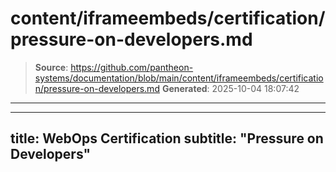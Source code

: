 # content/iframeembeds/certification/pressure-on-developers.md

> **Source**: https://github.com/pantheon-systems/documentation/blob/main/content/iframeembeds/certification/pressure-on-developers.md
> **Generated**: 2025-10-04 18:07:42

---

---
title: WebOps Certification
subtitle: "Pressure on Developers"
---

<Partial file="certification-guide/pressure-on-developers.md" />

